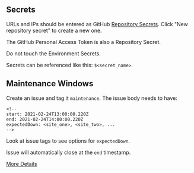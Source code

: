 ## Secrets

URLs and IPs should be entered as GitHub [Repository Secrets](https://github.com/RIT-RC/rc-status-page/settings/secrets/actions). Click "New repository secret" to create a new one.

The GitHub Personal Access Token is also a Repository Secret.

Do not touch the Environment Secrets.

Secrets can be referenced like this: `$<secret_name>`.

## Maintenance Windows

Create an issue and tag it `maintenance`. The issue body needs to have:

```
<!--
start: 2021-02-24T13:00:00.220Z
end: 2021-02-24T14:00:00.220Z
expectedDown: <site_one>, <site_two>, ...
-->
```

Look at issue tags to see options for `expectedDown`.

Issue will automatically close at the `end` timestamp.

[More Details](https://upptime.js.org/docs/scheduled-maintenance)

## 
